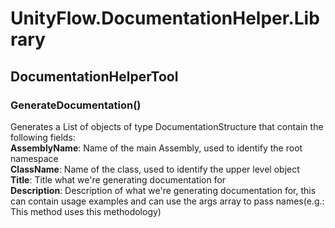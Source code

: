 # UnityFlow.DocumentationHelper.Library
  ## DocumentationHelperTool
  ### GenerateDocumentation()
  Generates a List of objects of type DocumentationStructure that contain the following fields:<br />
<b>AssemblyName</b>: Name of the main Assembly, used to identify the root namespace<br />
<b>ClassName</b>: Name of the class, used to identify the upper level object<br />
<b>Title</b>: Title what we're generating documentation for<br />
<b>Description</b>: Description of what we're generating documentation for, this can contain usage examples and can use the args array to pass names(e.g.: This method uses this methodology)<br>
  